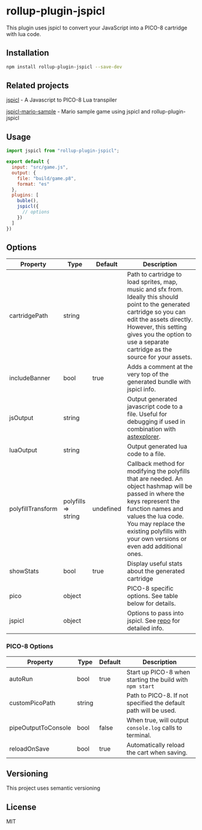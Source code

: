 # rollup-plugin-jspicl
This plugin uses jspicl to convert your JavaScript into a PICO-8 cartridge with lua code.

## Installation

```bash
npm install rollup-plugin-jspicl --save-dev
```

## Related projects
[jspicl](https://github.com/AgronKabashi/jspicl) - A Javascript to PICO-8 Lua transpiler

[jspicl-mario-sample](https://github.com/AgronKabashi/jspicl-mario-sample) - Mario sample game using jspicl and rollup-plugin-jspicl

## Usage

```js
import jspicl from "rollup-plugin-jspicl";

export default {
  input: "src/game.js",
  output: {
    file: "build/game.p8",
    format: "es"
  },
  plugins: [
    buble(),
    jspicl({
      // options
    })
  ]
})
```

## Options
| Property          | Type                  | Default   | Description |
|-------------------|-----------------------|-----------|-------------|
| cartridgePath     | string                |           | Path to cartridge to load sprites, map, music and sfx from. Ideally this should point to the generated cartridge so you can edit the assets directly. However, this setting gives you the option to use a separate cartridge as the source for your assets. |
| includeBanner     | bool                  | true      | Adds a comment at the very top of the generated bundle with jspicl info. |
| jsOutput          | string                |           | Output generated javascript code to a file. Useful for debugging if used in combination with [astexplorer](http://astexplorer.net). |
| luaOutput         | string                |           | Output generated lua code to a file. |
| polyfillTransform | polyfills => string   | undefined | Callback method for modifying the polyfills that are needed. An object hashmap will be passed in where the keys represent the function names and values the lua code. You may replace the existing polyfills with your own versions or even add additional ones. |
| showStats         | bool                  | true      | Display useful stats about the generated cartridge |
| pico              | object                |           | PICO-8 specific options. See table below for details. |
| jspicl            | object                |           | Options to pass into jspicl. See [repo](https://github.com/AgronKabashi/jspicl#usage) for detailed info. |

### PICO-8 Options
| Property            | Type   | Default | Description |
|---------------------|--------|---------|-------------|
| autoRun             | bool   | true    | Start up PICO-8 when starting the build with `npm start` |
| customPicoPath      | string |         | Path to PICO-8. If not specified the default path will be used. |
| pipeOutputToConsole | bool   | false   | When true, will output `console.log` calls to terminal. |
| reloadOnSave        | bool | true      | Automatically reload the cart when saving. |

## Versioning
This project uses semantic versioning

## License
MIT

